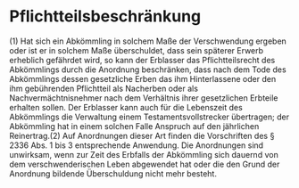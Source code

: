 # Pflichtteilsbeschränkung

(1) Hat sich ein Abkömmling in solchem Maße der Verschwendung ergeben oder ist er in solchem Maße überschuldet, dass sein späterer Erwerb erheblich gefährdet wird, so kann der Erblasser das Pflichtteilsrecht des Abkömmlings durch die Anordnung beschränken, dass nach dem Tode des Abkömmlings dessen gesetzliche Erben das ihm Hinterlassene oder den ihm gebührenden Pflichtteil als Nacherben oder als Nachvermächtnisnehmer nach dem Verhältnis ihrer gesetzlichen Erbteile erhalten sollen. Der Erblasser kann auch für die Lebenszeit des Abkömmlings die Verwaltung einem Testamentsvollstrecker übertragen; der Abkömmling hat in einem solchen Falle Anspruch auf den jährlichen Reinertrag.(2) Auf Anordnungen dieser Art finden die Vorschriften des § 2336 Abs. 1 bis 3 entsprechende Anwendung. Die Anordnungen sind unwirksam, wenn zur Zeit des Erbfalls der Abkömmling sich dauernd von dem verschwenderischen Leben abgewendet hat oder die den Grund der Anordnung bildende Überschuldung nicht mehr besteht. 


